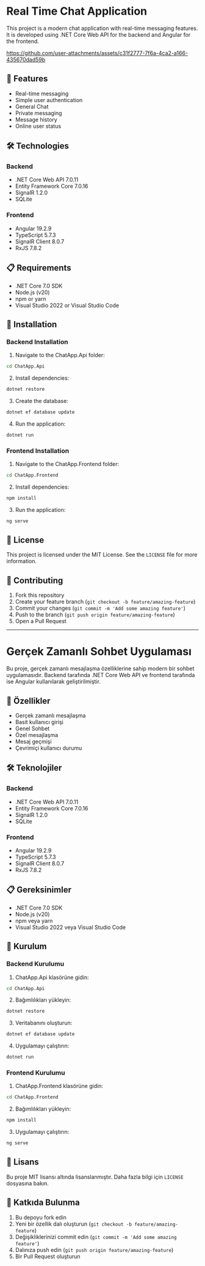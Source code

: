 # Real Time Chat Application

This project is a modern chat application with real-time messaging features. It is developed using .NET Core Web API for the backend and Angular for the frontend.

https://github.com/user-attachments/assets/c31f2777-7f6a-4ca2-a166-435670dad59b

## 🚀 Features

- Real-time messaging
- Simple user authentication
- General Chat
- Private messaging
- Message history
- Online user status

## 🛠️ Technologies

### Backend
- .NET Core Web API 7.0.11
- Entity Framework Core 7.0.16
- SignalR 1.2.0
- SQLite

### Frontend
- Angular 19.2.9
- TypeScript 5.7.3
- SignalR Client 8.0.7
- RxJS 7.8.2

## 📋 Requirements

- .NET Core 7.0 SDK
- Node.js (v20)
- npm or yarn
- Visual Studio 2022 or Visual Studio Code

## 🚀 Installation

### Backend Installation

1. Navigate to the ChatApp.Api folder:
```bash
cd ChatApp.Api
```

2. Install dependencies:
```bash
dotnet restore
```

3. Create the database:
```bash
dotnet ef database update
```

4. Run the application:
```bash
dotnet run
```

### Frontend Installation

1. Navigate to the ChatApp.Frontend folder:
```bash
cd ChatApp.Frontend
```

2. Install dependencies:
```bash
npm install
```

3. Run the application:
```bash
ng serve
```

## 📝 License

This project is licensed under the MIT License. See the `LICENSE` file for more information.

## 👥 Contributing

1. Fork this repository
2. Create your feature branch (`git checkout -b feature/amazing-feature`)
3. Commit your changes (`git commit -m 'Add some amazing feature'`)
4. Push to the branch (`git push origin feature/amazing-feature`)
5. Open a Pull Request

---

# Gerçek Zamanlı Sohbet Uygulaması

Bu proje, gerçek zamanlı mesajlaşma özelliklerine sahip modern bir sohbet uygulamasıdır. Backend tarafında .NET Core Web API ve frontend tarafında ise Angular kullanılarak geliştirilmiştir.

## 🚀 Özellikler

- Gerçek zamanlı mesajlaşma
- Basit kullanıcı girişi
- Genel Sohbet
- Özel mesajlaşma
- Mesaj geçmişi
- Çevrimiçi kullanıcı durumu

## 🛠️ Teknolojiler

### Backend
- .NET Core Web API 7.0.11
- Entity Framework Core 7.0.16
- SignalR 1.2.0
- SQLite

### Frontend
- Angular 19.2.9
- TypeScript 5.7.3
- SignalR Client 8.0.7
- RxJS 7.8.2

## 📋 Gereksinimler

- .NET Core 7.0 SDK
- Node.js (v20)
- npm veya yarn
- Visual Studio 2022 veya Visual Studio Code

## 🚀 Kurulum

### Backend Kurulumu

1. ChatApp.Api klasörüne gidin:
```bash
cd ChatApp.Api
```

2. Bağımlılıkları yükleyin:
```bash
dotnet restore
```

3. Veritabanını oluşturun:
```bash
dotnet ef database update
```

4. Uygulamayı çalıştırın:
```bash
dotnet run
```

### Frontend Kurulumu

1. ChatApp.Frontend klasörüne gidin:
```bash
cd ChatApp.Frontend
```

2. Bağımlılıkları yükleyin:
```bash
npm install
```

3. Uygulamayı çalıştırın:
```bash
ng serve
```

## 📝 Lisans

Bu proje MIT lisansı altında lisanslanmıştır. Daha fazla bilgi için `LICENSE` dosyasına bakın.

## 👥 Katkıda Bulunma

1. Bu depoyu fork edin
2. Yeni bir özellik dalı oluşturun (`git checkout -b feature/amazing-feature`)
3. Değişikliklerinizi commit edin (`git commit -m 'Add some amazing feature'`)
4. Dalınıza push edin (`git push origin feature/amazing-feature`)
5. Bir Pull Request oluşturun 
